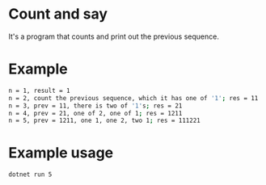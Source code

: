 # Count and say

It's a program that counts and print out the previous sequence.

# Example
```sh
n = 1, result = 1
n = 2, count the previous sequence, which it has one of '1'; res = 11
n = 3, prev = 11, there is two of '1's; res = 21
n = 4, prev = 21, one of 2, one of 1; res = 1211
n = 5, prev = 1211, one 1, one 2, two 1; res = 111221
```

# Example usage
```sh
dotnet run 5
```